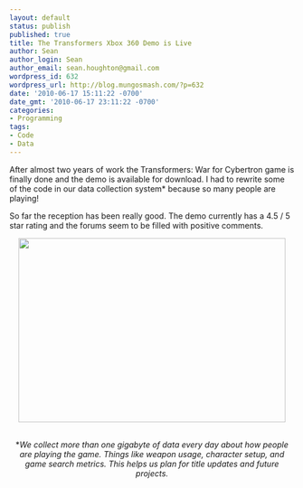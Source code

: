 ```yaml
---
layout: default
status: publish
published: true
title: The Transformers Xbox 360 Demo is Live
author: Sean
author_login: Sean
author_email: sean.houghton@gmail.com
wordpress_id: 632
wordpress_url: http://blog.mungosmash.com/?p=632
date: '2010-06-17 15:11:22 -0700'
date_gmt: '2010-06-17 23:11:22 -0700'
categories:
- Programming
tags:
- Code
- Data
---
```

After almost two years of work the Transformers: War for Cybertron game is finally done and the demo is available for download.  I had to rewrite some of the code in our data collection system* because so many people are playing!

So far the reception has been really good.  The demo currently has a 4.5 / 5 star rating and the forums seem to be filled with positive comments.

<p style="text-align: center;"><a href="http://marketplace.xbox.com/en-US/games/offers/0ddf0001-0000-4000-8000-000041568885?cid=SLink"><img class="aligncenter size-full wp-image-634" title="TransformersWFC-Demo" src="{{site.url_root}}/assets/data/2010/06/TransformersWFC-Demo.png" alt="" width="472" height="326" /></a>


<p style="text-align: center;">
<br />
*<em>We collect more than one gigabyte of data every day about how people are playing the game.  Things like weapon usage, character setup, and game search metrics.  This helps us plan for title updates and future projects.<br />
</em>

